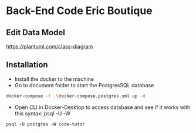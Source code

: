 # Back-End Code Eric Boutique
## Edit Data Model
https://plantuml.com/class-diagram

## Installation
- Install the docker to the machine
- Go to document folder to start the PostgresSQL database
```bash
docker-compose -f .\docker-compose.postgres.yml up -d
```
- Open CLI in Docker-Desktop to access database and see if it works with this syntax: psql -U <user-name> -W <database-name>
```
psql -U postgres -W code-tutor
```